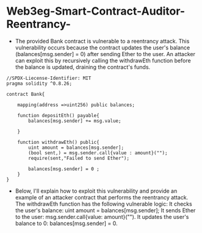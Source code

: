 # Web3eg-Smart-Contract-Auditor-Reentrancy-
- The provided Bank contract is vulnerable to a reentrancy attack. This vulnerability occurs because the contract updates the user's balance (balances[msg.sender] = 0) after sending Ether to the user. An attacker can exploit this by recursively calling the withdrawEth function before the balance is updated, draining the contract's funds.

```solidity
//SPDX-Liecense-Identifier: MIT
pragma solidity ^0.8.26;

contract Bank{

    mapping(address =>uint256) public balances;

    function depositEth() payable{
        balances[msg.sender] += msg.value;
        
    }

    function withdrawEth() public{
        uint amount = balances[msg.sender];
        (bool sent,) = msg.sender.call{value : amount}("");
        require(sent,"Failed to send Ether");

        balances[msg.sender] = 0 ;
    }
}
```

- Below, I'll explain how to exploit this vulnerability and provide an example of an attacker contract that performs the reentrancy attack.
  The withdrawEth function has the following vulnerable logic:
   It checks the user's balance: uint amount = balances[msg.sender];
   It sends Ether to the user: msg.sender.call{value: amount}("").
   It updates the user's balance to 0: balances[msg.sender] = 0.

